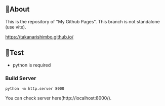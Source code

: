 ## 🚀About

This is the repository of "My Github Pages".
This branch is not standalone (use vite).

https://takanarishimbo.github.io/

## 🐍Test

- python is required

### Build Server

```
python -m http.server 8000
```

You can check server here(http://localhost:8000/).
